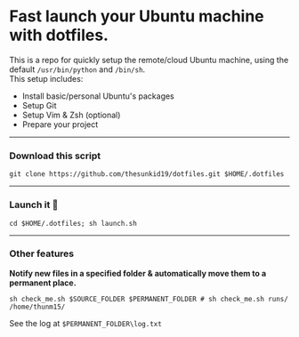 # Fast launch your Ubuntu machine with dotfiles.
This is a repo for quickly setup the remote/cloud Ubuntu machine, using the default `/usr/bin/python` and `/bin/sh`.  
This setup includes:
- Install basic/personal Ubuntu's packages
- Setup Git
- Setup Vim & Zsh (optional)
- Prepare your project

--- 
### Download this script
```
git clone https://github.com/thesunkid19/dotfiles.git $HOME/.dotfiles
```

---
### Launch it 🚀
```
cd $HOME/.dotfiles; sh launch.sh
```
---
### Other features
**Notify new files in a specified folder & automatically move them to a permanent place.**
```
sh check_me.sh $SOURCE_FOLDER $PERMANENT_FOLDER # sh check_me.sh runs/ /home/thunm15/ 
``` 
See the log at `$PERMANENT_FOLDER\log.txt` 






